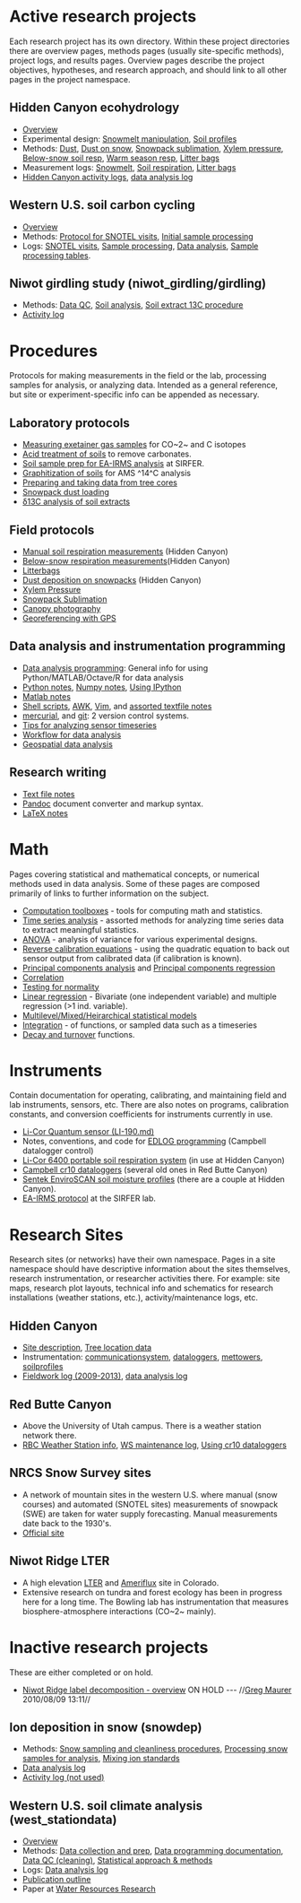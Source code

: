# Active research projects

Each research project has its own directory. Within these
project directories there are overview pages, methods pages (usually
site-specific methods), project logs, and results pages. Overview pages
describe the project objectives, hypotheses, and research approach, and
should link to all other pages in the project namespace.

## Hidden Canyon ecohydrology

* [Overview](hiddencanyon/overview.md)
* Experimental design: [Snowmelt manipulation](hiddencanyon/snowmeltdesign.md), [Soil profiles](hiddencanyon/soilprofiles.md)
* Methods: [Dust](westerndust.md), [Dust on snow](procedures/dustonsnow.md), [Snowpack sublimation](procedures/snowpacksublimation.md), [Xylem pressure](procedures/xylempressure.md), [Below-snow soil resp](procedures/belowsnow_soilresp.md), [Warm season resp](procedures/manual_soilresp.md), [Litter bags](procedures/litterbags.md)
* Measurement logs: [Snowmelt](hiddencanyon/snowmeltlog_1.md), [Soil respiration](hiddencanyon/soilresplog_1.md), [Litter bags](hiddencanyon/litterbaglog_1.md)
* [Hidden Canyon activity logs](hiddencanyon/sitedescription.md), [data
analysis log](hiddencanyon/analysislog_1.md)

## Western U.S. soil carbon cycling

* [Overview](snotelC/overview.md)
* Methods: [Protocol for SNOTEL visits](snotelC/fieldprotocol.md), [Initial sample processing](snotelC/sampleprocessing.md)
* Logs: [SNOTEL visits](snotelC/log1.md), [Sample processing](snotelC/sampleprocessinglog_1.md), [Data analysis](snotelC/analysislog_1.md), [Sample processing tables](snotelC/sampletables.md).

## Niwot girdling study (niwot_girdling/girdling)

* Methods: [Data QC](niwot_girdling/data_qc.md), [Soil analysis](niwot_girdling/soilanalysis.md), [Soil extract 13C procedure](procedures/soilextract_13c.md)
* [Activity log](niwot_girdling/activitylog_1.md)

# Procedures

Protocols for making measurements in the field or the lab, processing
samples for analysis, or analyzing data. Intended as a general
reference, but site or experiment-specific info can be appended as
necessary.

## Laboratory protocols

* [Measuring exetainer gas samples](procedures/exetainer_co2.md) for CO~2~ and C isotopes
* [Acid treatment of soils](procedures/soilacidtreatment.md) to remove carbonates.
* [Soil sample prep for EA-IRMS analysis](procedures/ea-irms_soilprep.md) at SIRFER.
* [Graphitization of soils](procedures/14c_graphitization.md) for AMS ^14^C analysis
* [Preparing and taking data from tree cores](procedures/treecores.md)
* [Snowpack dust loading](procedures/snowpackdustloading.md)
* [δ13C analysis of soil extracts](procedures/soilextract_13c.md)

## Field protocols

* [Manual soil respiration measurements](procedures/manual_soilresp.md) (Hidden Canyon)
* [Below-snow respiration measurements](procedures/belowsnow_soilresp.md)(Hidden Canyon)
* [Litterbags](procedures/litterbags.md)
* [Dust deposition on snowpacks](procedures/dustonsnow.md) (Hidden Canyon)
* [Xylem Pressure](procedures/xylempressure.md)
* [Snowpack Sublimation](procedures/snowpacksublimation.md)
* [Canopy photography](procedures/canopyphotos.md)
* [Georeferencing with GPS](procedures/gps.md)

## Data analysis and instrumentation programming

* [Data analysis programming](computing/programming.md): General info for using Python/MATLAB/Octave/R for data analysis
* [Python notes](computing/python_notes.md), [Numpy notes](computing/numpy_notes.md), [Using IPython](computing/ipython.md)
* [Matlab notes](computing/matlab_notes.md)
* [Shell scripts](computing/shellscripts.md), [AWK](computing/awk.md), [Vim](computing/vim_notes.md), and [assorted textfile notes](computing/textfiles.md)
* [mercurial](computing/mercurial.md), and [git](computing/git.md): 2 version control systems.
* [Tips for analyzing sensor timeseries](computing/sensordata_notes.md)
* [Workflow for data analysis](computing/data_analysis_workflow.md)
* [Geospatial data analysis](computing/geospatial.md)

## Research writing

* [Text file notes](computing/textfiles.md)
* [Pandoc](computing/pandoc.md) document converter and markup syntax.
* [LaTeX notes](computing/latex_notes.md)

# Math

Pages covering statistical and mathematical concepts, or numerical
methods used in data analysis. Some of these pages are composed
primarily of links to further information on the subject.

* [Computation toolboxes](math/toolboxes.md) - tools for computing math and statistics.
* [Time series analysis](math/timeseries.md) - assorted methods for analyzing time series data to extract meaningful statistics.
* [ANOVA](math/anova.md) - analysis of variance for various experimental designs.
* [Reverse calibration equations](math/quadratic_eq_calib.md) - using the quadratic equation to back out sensor output from calibrated data (if calibration is known).
* [Principal components analysis](math/pca.md) and [Principal components regression](math/pcr)
* [Correlation](math/correlation.md)
* [Testing for normality](math/normalitytests.md)
* [Linear regression](math/linear_regression.md) - Bivariate (one independent variable) and multiple regression (>1 ind. variable).
* [ Multilevel/Mixed/Heirarchical statistical models](math/multilevel_models.md)
* [Integration](math/integration.md) - of functions, or sampled data such as a timeseries
* [Decay and turnover](math/decay_turnover.md) functions.

# Instruments

Contain documentation for operating, calibrating, and maintaining field
and lab instruments, sensors, etc. There are also notes on programs,
calibration constants, and conversion coefficients for instruments
currently in use.

* [Li-Cor Quantum sensor (LI-190.md)](instruments/li-190.md)
* Notes, conventions, and code for [EDLOG programming](instruments/edlog.md) (Campbell datalogger control)
* [Li-Cor 6400 portable soil respiration system](instruments/li-6400.md) (in use at Hidden Canyon)
* [Campbell cr10 dataloggers](instruments/cr10dataloggers.md) (several old ones in Red Butte Canyon)
* [Sentek EnviroSCAN soil moisture profiles](instruments/sentek_enviroscan.md) (there are a couple at Hidden Canyon).
* [EA-IRMS protocol](instruments/ea-irms_sirfer.md) at the SIRFER lab.

# Research Sites

Research sites (or networks) have their own namespace. Pages in a site
namespace should have descriptive information about the sites
themselves, research instrumentation, or researcher activities there.
For example: site maps, research plot layouts, technical info and
schematics for research installations (weather stations, etc.),
activity/maintenance logs, etc.

## Hidden Canyon

* [Site description](hiddencanyon/sitedescription.md), [Tree location data](hiddencanyon/trees.md)
* Instrumentation: [communicationsystem](hiddencanyon/communicationsystem.md), [dataloggers](hiddencanyon/dataloggers.md), [mettowers](hiddencanyon/mettowers.md), [soilprofiles](hiddencanyon/soilprofiles.md) 
* [Fieldwork log (2009-2013)](hiddencanyon/fieldwork_log.md), [data analysis log](hiddencanyon/analysislog_1.md)

## Red Butte Canyon

* Above the University of Utah campus. There is a weather station network there.
* [RBC Weather Station info](redbutte/weatherstations.md), [WS maintenance log](redbutte/weather_log.md), [Using cr10 dataloggers](instruments/cr10dataloggers.md)

## NRCS Snow Survey sites

* A network of mountain sites in the western U.S. where manual (snow courses) and automated (SNOTEL sites) measurements of snowpack (SWE) are taken for water supply forecasting. Manual measurements date back to the 1930's.
* [Official site](http://www.wcc.nrcs.usda.gov/)

## Niwot Ridge LTER

* A high elevation [LTER](http://www.lternet.edu/) and [Ameriflux](http://public.ornl.gov/ameriflux/) site in Colorado.
* Extensive research on tundra and forest ecology has been in progress here for a long time. The Bowling lab has instrumentation that measures biosphere-atmosphere interactions (CO~2~ mainly).

# Inactive research projects

These are either completed or on hold.

* [ Niwot Ridge label decomposition - overview](niwot_girdling/labeldecomp_overview.md) ON HOLD --- //[Greg Maurer](primaryproductivity@gmail.com) 2010/08/09 13:11//

## Ion deposition in snow (snowdep)

* Methods: [Snow sampling and cleanliness procedures](wasatchsnowdep/sampling.md), [Processing snow samples for analysis](wasatchsnowdep/labprocessing.md), [Mixing ion standards](wasatchsnowdep/standards.md)
* [Data analysis log](wasatchsnowdep/analysislog_1.md)
* [Activity log (not used)](wasatchsnowdep/activitylog_1.md)

## Western U.S. soil climate analysis (west_stationdata)

* [Overview](soilclim/overview.md)
* Methods: [Data collection and prep](soilclim/data.md), [Data programming
documentation](soilclim/programdocs.md), [Data QC (cleaning)](soilclim/data_qc.md), [Statistical approach & methods](soilclim/statistics.md)
* Logs: [Data analysis log](soilclim/analysislog_1.md)
* [Publication outline](soilclim/publicationoutline.md)
* Paper at [Water Resources Research](http://dx.doi.org/10.1002/2013WR014452)
